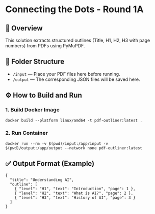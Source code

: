 # Connecting the Dots - Round 1A

## 📌 Overview
This solution extracts structured outlines (Title, H1, H2, H3 with page numbers) from PDFs using PyMuPDF.

## 📁 Folder Structure
- `/input` — Place your PDF files here before running.
- `/output` — The corresponding JSON files will be saved here.

## ⚙️ How to Build and Run

### 1. Build Docker Image
```
docker build --platform linux/amd64 -t pdf-outliner:latest .
```

### 2. Run Container
```
docker run --rm -v $(pwd)/input:/app/input -v $(pwd)/output:/app/output --network none pdf-outliner:latest
```

## ✅ Output Format (Example)
```
{
  "title": "Understanding AI",
  "outline": [
    { "level": "H1", "text": "Introduction", "page": 1 },
    { "level": "H2", "text": "What is AI?", "page": 2 },
    { "level": "H3", "text": "History of AI", "page": 3 }
  ]
}
```